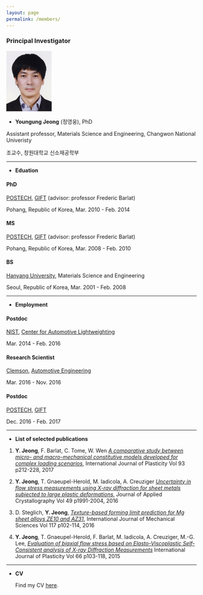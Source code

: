 ```yaml
---
layout: page
permalink: /members/
---
```


### Principal Investigator

<img src="/images/yj_profile.jpg" width="120">

- **Youngung Jeong** (정영웅), PhD

Assistant professor, Materials Science and Engineering, Changwon National Univeristy

조교수, 창원대학교 신소재공학부

<!-- I'm an assistant professor at [Changwon National University](http://changwon.ac.kr) <img src='/images/cwnu.png' width='80' >. -->
<!-- I am interested in studying mechanical behaviors of metals. -->
<!-- I look at crystallographic textures of polycrystalline metals using X-ray diffractometer, which also can be used to measure residual stresses. -->
<!-- [Python](www.python.org) <img src='/images/python-logo@2x.png' width='140'> and [Fortran](https://gcc.gnu.org/fortran/) are my two favorite languages. -->
<!-- Data I handle is usually visualized by [matplotlib](https://matplotlib.org), which is one of many scientific Python packages. -->
<!-- While I was an undergraduate, I learned how to write small computer programs using those languages. -->
<!-- One of such is [texture](https://github.com/youngung/texture), which is a collection of various python modules particuarly useeful for plotting pole figures from discrete set of orientations. -->

<!-- [Emacs](https://www.gnu.org/software/emacs/) <img src='/images/emacs.png' width='30'> is my favorite editor and I write equations using [LaTeX](https://www.latex-project.org). <img src='/images/latex-project-logo.svg' width='120'> -->

-------------
- **Eduation**

#### PhD

[POSTECH](http://www.postech.ac.kr), [GIFT](http://gift.postech.ac.kr) (advisor: professor Frederic Barlat)

Pohang, Republic of Korea, Mar. 2010 - Feb. 2014

#### MS

[POSTECH](http://www.postech.ac.kr), [GIFT](http://gift.postech.ac.kr) (advisor: professor Frederic Barlat)

Pohang, Republic of Korea, Mar. 2008 - Feb. 2010

#### BS

[Hanyang University](http://hanyang.ac.kr), Materials Science and Engineering

Seoul, Republic of Korea, Mar. 2001 - Feb. 2008


-------------

- **Employment**

#### Postdoc

[NIST](http://www.nist.gov), [Center for Automotive Lightweighting](https://www.nist.gov/lightweighting)

Mar. 2014 - Feb. 2016

#### Research Scientist

[Clemson](http://www.clemson.edu), [Automotive Engineering](http://www.clemson.edu/cecas/departments/automotive-engineering/)

Mar. 2016 - Nov. 2016

#### Postdoc

[POSTECH](http://www.postech.ac.kr), [GIFT](http://gift.postech.ac.kr)

Dec. 2016 - Feb. 2017

-------------

- **List of selected publications**

1. **Y. Jeong**, F. Barlat, C. Tome, W. Wen [_A comparative study between micro- and macro-mechanical constitutive models developed for complex loading scenarios_]({http://dx.doi.org/10.1016/j.ijplas.2016.07.015), International Journal of Plasticity Vol 93 p212-228, 2017

2. **Y. Jeong**, T. Gnaeupel-Herold, M. Iadicola, A. Creuziger [_Uncertainty in flow stress measurements using X-ray diffraction for sheet metals subjected to large plastic deformations_](https://doi.org/10.1107/S1600576716013662), Journal of Applied Crystallography Vol 49 p1991-2004, 2016

3. D. Steglich, **Y. Jeong**, [_Texture-based forming limit prediction for Mg sheet alloys ZE10 and AZ31_](http://dx.doi.org/10.1016/j.ijmecsci.2016.08.013), International Journal of Mechanical Sciences Vol 117 p102-114, 2016

4. **Y. Jeong**, T. Gnaeupel-Herold, F. Barlat, M. Iadicola, A. Creuziger, M.-G. Lee, [_Evaluation of biaxial flow stress based on Elasto-Viscoplastic Self-Consistent analysis of X-ray Diffraction Measurements_](http://dx.doi.org/10.1016/j.ijplas.2014.06.009) International Journal of Plasticity Vol 66 p103-118, 2015


-------------
- **CV**

  Find my CV [here](/images/cv.pdf).

